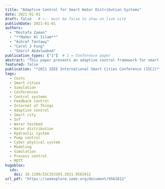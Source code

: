 ```yaml
---
title: "Adaptive Control for Smart Water Distribution Systems"
date: 2021-01-01
draft: false   # <-- must be false to show on live site
publishDate: 2021-01-01
authors:
  - "Mostafa Zaman"
  - "**Maher Al Islam**"
  - "Ashraf Tantawy"
  - "Carol J Fung"
  - "Sherif Abdelwahed"
publication_types: ["1"]  # 1 = Conference paper
abstract: "This paper presents an adaptive control framework for smart water distribution systems, integrating IoT and process control mechanisms to improve efficiency and resilience."
featured: false
publication: "*2021 IEEE International Smart Cities Conference (ISC2)*"
tags:
  - Costs
  - Smart cities
  - Simulation
  - Conferences
  - Control systems
  - Feedback control
  - Internet of Things
  - Adaptive control
  - Smart city
  - IoT
  - Water testbed
  - Water distribution
  - Hydraulic system
  - Pump control
  - Cyber physical system
  - Modeling
  - Simulation
  - Process control
  - MQTT
hugoblox:
  ids:
    doi: 10.1109/ISC253183.2021.9562812
url_pdf: "https://ieeexplore.ieee.org/document/9562812"
---
```

